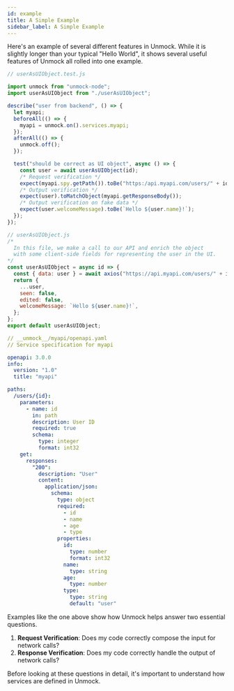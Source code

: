 ```yaml
---
id: example
title: A Simple Example
sidebar_label: A Simple Example
---
```


Here's an example of several different features in Unmock. While it is slightly longer than your typical "Hello World", it shows several useful features of Unmock all rolled into one example.

<!--DOCUSAURUS_CODE_TABS-->

<!--Test-->

```javascript
// userAsUIObject.test.js

import unmock from "unmock-node";
import userAsUIObject from "./userAsUIObject";

describe("user from backend", () => {
  let myapi;
  beforeAll(() => {
    myapi = unmock.on().services.myapi;
  });
  afterAll(() => {
    unmock.off();
  });

  test("should be correct as UI object", async () => {
    const user = await userAsUIObject(id);
    /* Request verification */
    expect(myapi.spy.getPath()).toBe("https:/api.myapi.com/users/" + id);
    /* Output verification */
    expect(user).toMatchObject(myapi.getResponseBody());
    /* Output verification on fake data */
    expect(user.welcomeMessage).toBe(`Hello ${user.name}!`);
  });
});
```

<!--Code-->

```javascript
// userAsUIObject.js
/*
  In this file, we make a call to our API and enrich the object
  with some client-side fields for representing the user in the UI.
*/
const userAsUIObject = async id => {
  const { data: user } = await axios("https://api.myapi.com/users/" + id);
  return {
    ...user,
    seen: false,
    edited: false,
    welcomeMessage: `Hello ${user.name}!`,
  };
};
export default userAsUIObject;
```

<!--YAML-->

```yaml
// __unmock__/myapi/openapi.yaml
// Service specification for myapi

openapi: 3.0.0
info:
  version: "1.0"
  title: "myapi"

paths:
  /users/{id}:
    parameters:
      - name: id
        in: path
        description: User ID
        required: true
        schema:
          type: integer
          format: int32
    get:
      responses:
        "200":
          description: "User"
          content:
            application/json:
              schema:
                type: object
                required:
                  - id
                  - name
                  - age
                  - type
                properties:
                  id:
                    type: number
                    format: int32
                  name:
                    type: string
                  age:
                    type: number
                  type:
                    type: string
                    default: "user"
```

<!--END_DOCUSAURUS_CODE_TABS-->

Examples like the one above show how Unmock helps answer two essential questions.

1. **Request Verification**: Does my code correctly compose the input for network calls?
2. **Response Verification**: Does my code correctly handle the output of network calls?

Before looking at these questions in detail, it's important to understand how services are defined in Unmock.
